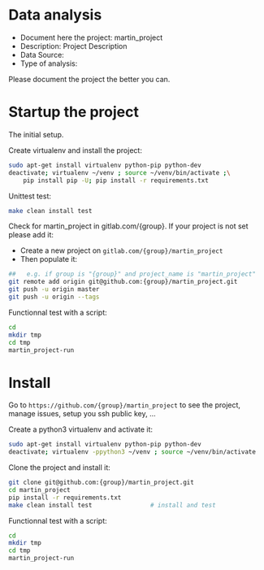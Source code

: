 # Data analysis
- Document here the project: martin_project
- Description: Project Description
- Data Source:
- Type of analysis:

Please document the project the better you can.

# Startup the project

The initial setup.

Create virtualenv and install the project:
```bash
sudo apt-get install virtualenv python-pip python-dev
deactivate; virtualenv ~/venv ; source ~/venv/bin/activate ;\
    pip install pip -U; pip install -r requirements.txt
```

Unittest test:
```bash
make clean install test
```

Check for martin_project in gitlab.com/{group}.
If your project is not set please add it:

- Create a new project on `gitlab.com/{group}/martin_project`
- Then populate it:

```bash
##   e.g. if group is "{group}" and project_name is "martin_project"
git remote add origin git@github.com:{group}/martin_project.git
git push -u origin master
git push -u origin --tags
```

Functionnal test with a script:

```bash
cd
mkdir tmp
cd tmp
martin_project-run
```

# Install

Go to `https://github.com/{group}/martin_project` to see the project, manage issues,
setup you ssh public key, ...

Create a python3 virtualenv and activate it:

```bash
sudo apt-get install virtualenv python-pip python-dev
deactivate; virtualenv -ppython3 ~/venv ; source ~/venv/bin/activate
```

Clone the project and install it:

```bash
git clone git@github.com:{group}/martin_project.git
cd martin_project
pip install -r requirements.txt
make clean install test                # install and test
```
Functionnal test with a script:

```bash
cd
mkdir tmp
cd tmp
martin_project-run
```
